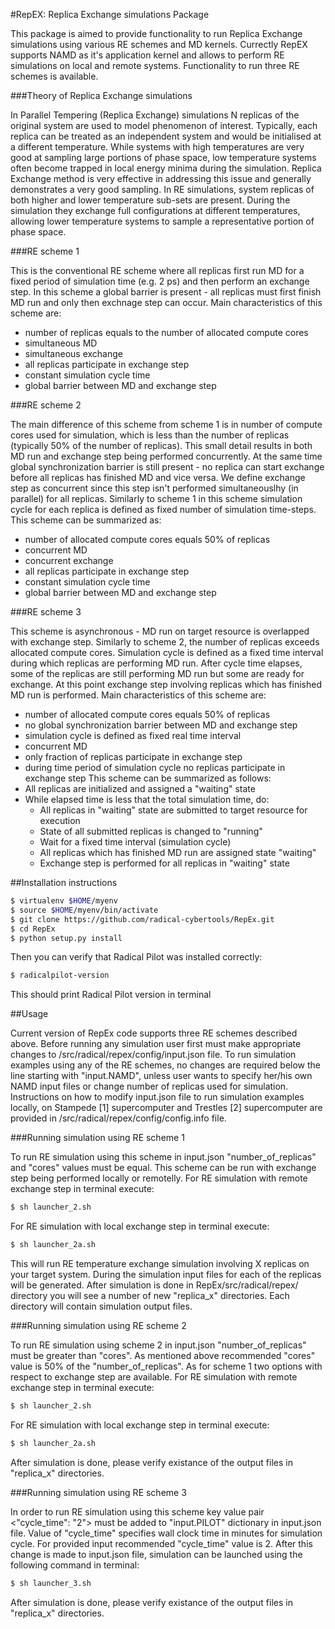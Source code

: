#RepEX: Replica Exchange simulations Package

This package is aimed to provide functionality to run Replica Exchange simulations using various RE schemes and MD kernels. Currectly RepEX supports NAMD as it's application kernel and allows to perform RE simulations on local and remote systems. Functionality to run three RE schemes is available.

###Theory of Replica Exchange simulations

In Parallel Tempering (Replica Exchange) simulations N replicas of the original system are used to model phenomenon of interest. Typically, each replica can be treated as an independent system and would be initialised at a different temperature. While systems with high temperatures are very good at  sampling large portions of phase space, low temperature systems often become trapped in local energy minima during the simulation. Replica Exchange method is very effective in addressing this issue and generally demonstrates a very good sampling. In RE simulations, system replicas of both higher and lower temperature sub-sets are present. During the simulation they exchange full configurations at different temperatures, allowing lower temperature systems to sample a representative portion of phase space.

###RE scheme 1

This is the conventional RE scheme where all replicas first run MD for a fixed period of simulation time (e.g. 2 ps) and then perform an exchange step. In this scheme a global barrier is present - all replicas must first finish MD run and only then exchnage step can occur. Main characteristics of this scheme are:
* number of replicas equals to the number of allocated compute cores
* simultaneous MD
* simultaneous exchange
* all replicas participate in exchange step
* constant simulation cycle time
* global barrier between MD and exchange step

###RE scheme 2

The main difference of this scheme from scheme 1 is in number of compute cores used for simulation, which is less than the number of replicas (typically 50% of the number of replicas). This small detail results in both MD run and exchange step being performed concurrently. At the same time global synchronization barrier is still present - no replica can start exchange before all replicas has finished MD and vice versa. We define exchange step as concurrent since this step isn't performed simultaneouslhy (in parallel) for all replicas. Similarly to scheme 1 in this scheme simulation cycle for each replica is defined as fixed number of simulation time-steps. This scheme can be summarized as:
* number of allocated compute cores equals 50% of replicas
* concurrent MD
* concurrent exchange
* all replicas participate in exchange step
* constant simulation cycle time
* global barrier between MD and exchange step

###RE scheme 3

This scheme is asynchronous - MD run on target resource is overlapped with exchange step. Similarly to scheme 2, the number of replicas exceeds allocated compute cores. Simulation cycle is defined as a fixed time interval during which replicas are performing MD run. After cycle time elapses, some of the replicas are still performing MD run but some are ready for exchange. At this point exchange step involving replicas which has finished MD run is performed. Main characteristics of this scheme are:
* number of allocated compute cores equals 50% of replicas
* no global synchronization barrier between MD and exchange step
* simulation cycle is defined as fixed real time interval 
* concurrent MD
* only fraction of replicas participate in exchange step
* during time period of simulation cycle no replicas participate in exchange step
This scheme can be summarized as follows:
 * All replicas are initialized and assigned a "waiting" state
 * While elapsed time is less that the total simulation time, do:  
    * All replicas in "waiting" state are submitted to target resource for execution
 	* State of all submitted replicas is changed to "running"
    * Wait for a fixed time interval (simulation cycle)
    * All replicas which has finished MD run are assigned state "waiting"
    * Exchange step is performed for all replicas in "waiting" state
       
##Installation instructions

```bash
$ virtualenv $HOME/myenv 
$ source $HOME/myenv/bin/activate 
$ git clone https://github.com/radical-cybertools/RepEx.git 
$ cd RepEx
$ python setup.py install
```

Then you can verify that Radical Pilot was installed correctly:
```bash
$ radicalpilot-version
```

This should print Radical Pilot version in terminal
 
##Usage

Current version of RepEx code supports three RE schemes described above. Before running any simulation user first must make appropriate changes to /src/radical/repex/config/input.json file. To run simulation examples using any of the RE schemes, no changes are required below the line starting with "input.NAMD", unless user wants to specify her/his own NAMD input files or change number of replicas used for simulation. Instructions on how to modify input.json file to run simulation examples locally, on Stampede [1] supercomputer and Trestles [2] supercomputer are provided in /src/radical/repex/config/config.info file.       

###Running simulation using RE scheme 1

To run RE simulation using this scheme in input.json "number_of_replicas" and "cores" values must be equal. This scheme can be run with exchange step being performed locally or remotelly. For RE simulation with remote exchange step in terminal execute: 
```bash
$ sh launcher_2.sh
```
For RE simulation with local exchange step in terminal execute:
```bash
$ sh launcher_2a.sh
``` 
This will run RE temperature exchange simulation involving X replicas on your target system. During the simulation input files for each of the replicas will be generated. After simulation is done in RepEx/src/radical/repex/ directory you will see a number of new "replica_x" directories. Each directory will contain simulation output files.   

###Running simulation using RE scheme 2

To run RE simulation using scheme 2 in input.json "number_of_replicas" must be greater than "cores". As mentioned above recommended "cores" value is 50% of the "number_of_replicas". As for scheme 1 two options with respect to exchange step are available. For RE simulation with remote exchange step in terminal execute: 
```bash
$ sh launcher_2.sh
```
For RE simulation with local exchange step in terminal execute:
```bash
$ sh launcher_2a.sh
``` 
After simulation is done, please verify existance of the output files in "replica_x" directories.

###Running simulation using RE scheme 3

In order to run RE simulation using this scheme key value pair <"cycle_time": "2"> must be added to "input.PILOT" dictionary in input.json file. Value of "cycle_time" specifies wall clock time in minutes for simulation cycle. For provided input recommended "cycle_time" value is 2. After this change is made to input.json file, simulation can be launched using the following command in terminal:
```bash
$ sh launcher_3.sh
```         
After simulation is done, please verify existance of the output files in "replica_x" directories.

